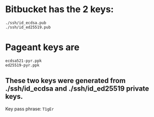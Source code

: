 # Bitbucket has the 2 keys:
```
./ssh/id_ecdsa.pub
./ssh/id_ed25519.pub
```
# Pageant keys are
```
ecdsa521-pyr.ppk
ed25519-pyr.ppk
```
## These two keys were generated from ./ssh/id_ecdsa and ./ssh/id_ed25519 private keys.
Key pass phrase: ```T1gEr```

